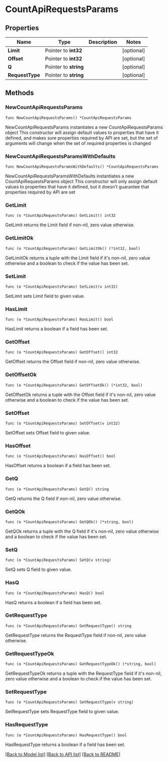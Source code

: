 # CountApiRequestsParams

## Properties

Name | Type | Description | Notes
------------ | ------------- | ------------- | -------------
**Limit** | Pointer to **int32** |  | [optional] 
**Offset** | Pointer to **int32** |  | [optional] 
**Q** | Pointer to **string** |  | [optional] 
**RequestType** | Pointer to **string** |  | [optional] 

## Methods

### NewCountApiRequestsParams

`func NewCountApiRequestsParams() *CountApiRequestsParams`

NewCountApiRequestsParams instantiates a new CountApiRequestsParams object
This constructor will assign default values to properties that have it defined,
and makes sure properties required by API are set, but the set of arguments
will change when the set of required properties is changed

### NewCountApiRequestsParamsWithDefaults

`func NewCountApiRequestsParamsWithDefaults() *CountApiRequestsParams`

NewCountApiRequestsParamsWithDefaults instantiates a new CountApiRequestsParams object
This constructor will only assign default values to properties that have it defined,
but it doesn't guarantee that properties required by API are set

### GetLimit

`func (o *CountApiRequestsParams) GetLimit() int32`

GetLimit returns the Limit field if non-nil, zero value otherwise.

### GetLimitOk

`func (o *CountApiRequestsParams) GetLimitOk() (*int32, bool)`

GetLimitOk returns a tuple with the Limit field if it's non-nil, zero value otherwise
and a boolean to check if the value has been set.

### SetLimit

`func (o *CountApiRequestsParams) SetLimit(v int32)`

SetLimit sets Limit field to given value.

### HasLimit

`func (o *CountApiRequestsParams) HasLimit() bool`

HasLimit returns a boolean if a field has been set.

### GetOffset

`func (o *CountApiRequestsParams) GetOffset() int32`

GetOffset returns the Offset field if non-nil, zero value otherwise.

### GetOffsetOk

`func (o *CountApiRequestsParams) GetOffsetOk() (*int32, bool)`

GetOffsetOk returns a tuple with the Offset field if it's non-nil, zero value otherwise
and a boolean to check if the value has been set.

### SetOffset

`func (o *CountApiRequestsParams) SetOffset(v int32)`

SetOffset sets Offset field to given value.

### HasOffset

`func (o *CountApiRequestsParams) HasOffset() bool`

HasOffset returns a boolean if a field has been set.

### GetQ

`func (o *CountApiRequestsParams) GetQ() string`

GetQ returns the Q field if non-nil, zero value otherwise.

### GetQOk

`func (o *CountApiRequestsParams) GetQOk() (*string, bool)`

GetQOk returns a tuple with the Q field if it's non-nil, zero value otherwise
and a boolean to check if the value has been set.

### SetQ

`func (o *CountApiRequestsParams) SetQ(v string)`

SetQ sets Q field to given value.

### HasQ

`func (o *CountApiRequestsParams) HasQ() bool`

HasQ returns a boolean if a field has been set.

### GetRequestType

`func (o *CountApiRequestsParams) GetRequestType() string`

GetRequestType returns the RequestType field if non-nil, zero value otherwise.

### GetRequestTypeOk

`func (o *CountApiRequestsParams) GetRequestTypeOk() (*string, bool)`

GetRequestTypeOk returns a tuple with the RequestType field if it's non-nil, zero value otherwise
and a boolean to check if the value has been set.

### SetRequestType

`func (o *CountApiRequestsParams) SetRequestType(v string)`

SetRequestType sets RequestType field to given value.

### HasRequestType

`func (o *CountApiRequestsParams) HasRequestType() bool`

HasRequestType returns a boolean if a field has been set.


[[Back to Model list]](../README.md#documentation-for-models) [[Back to API list]](../README.md#documentation-for-api-endpoints) [[Back to README]](../README.md)


